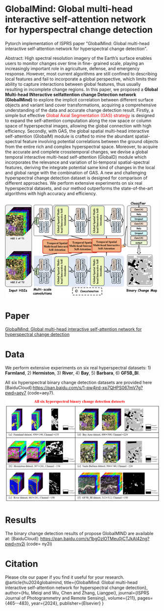 # GlobalMind: Global multi-head interactive self-attention network for hyperspectral change detection
Pytorch implementation of ISPRS paper "GlobalMind: Global multi-head interactive self-attention network for hyperspectral change detection".

Abstract: High spectral resolution imagery of the Earth’s surface enables users to monitor changes over time in fine- grained scale, playing an increasingly important role in agriculture, defense, and emergency response. However, most current algorithms are still confined to describing local features and fail to incorporate a global perspective, which limits their ability to capture interactions between global features, thus usually resulting in incomplete change regions. In this paper, we proposed a **Global Multi-head INteractive selfattention change Detection network (GlobalMind)** to explore the implicit correlation between different surface objects and variant land cover transformations, acquiring a comprehensive understanding of the data and accurate change detection result. Firstly, a simple but effective <font color='red'> Global Axial Segmentation (GAS) strategy</font> is designed to expand the self-attention computation along the row space or column space of hyperspectral images, allowing the global connection with high efficiency. Secondly, with GAS, the global spatial multi-head interactive self-attention (GlobalM) module is crafted to mine the abundant spatial-spectral feature involving potential correlations between the ground objects from the entire rich and complex hyperspectral space. Moreover, to acquire the accurate and complete crosstemporal changes, we devise a global temporal interactive multi-head self-attention (GlobalD) module which incorporates the relevance and variation of bi-temporal spatial-spectral features, deriving the integrate potential same kind of changes in the local and global range with the combination of GAS. A new and challenging hyperspectral change detection dataset is designed for comparison of different approaches. We perform extensive experiments on six real hyperspectral datasets, and our method outperforms the state-of-the-art algorithms with high accuracy and efficiency. 

![image](https://github.com/meiqihu/GlobalMind/blob/main/GlobalMind.png)
# Paper
[GlobalMind: Global multi-head interactive self-attention network for hyperspectral change detection](https://www.sciencedirect.com/science/article/pii/S0924271624001539)

# Data
We perform extensive experiments on six real hyperspectral datasets: 1) **Farmland**,  2) **Hermiston**, 3) **River**,  4) **Bay**,  5) **Barbara**,  6) **GF5B_BI**.

All six hyperspectral binary change detection datasets are provided here [BaiduCloud]:https://pan.baidu.com/s/1-pw4jrd-xp7QHPS067mV7g?pwd=aey7 (code=aey7).

![image](https://github.com/meiqihu/GlobalMind/blob/main/DatasetOfHyperspectralBCD.png)

# Results
The binary change detection results of propose GlobalMIND are available at: [BaiduCloud]: https://pan.baidu.com/s/1bgOzlOTMeu0jCTJkAl42ng?pwd=ny2i (code= ny2i)

# Citation

Please cite our paper if you find it useful for your research.
@article{hu2024globalmind,
  title={GlobalMind: Global multi-head interactive self-attention network for hyperspectral change detection},
  author={Hu, Meiqi and Wu, Chen and Zhang, Liangpei},
  journal={ISPRS Journal of Photogrammetry and Remote Sensing},
  volume={211},
  pages={465--483},
  year={2024},
  publisher={Elsevier}
}
